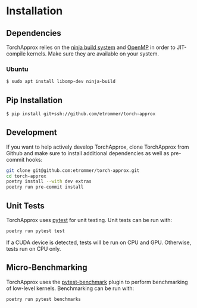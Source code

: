 # Installation
## Dependencies
TorchApprox relies on the [ninja build system](https://ninja-build.org/) and [OpenMP](https://www.openmp.org/) in order to JIT-compile kernels. Make sure they are available on your system.
### Ubuntu
```bash
$ sudo apt install libomp-dev ninja-build
```
## Pip Installation
```bash
$ pip install git+ssh://github.com/etrommer/torch-approx
```

## Development
If you want to help actively develop TorchApprox, clone TorchApprox from Github and make sure to install additional dependencies as well as pre-commit hooks:
```bash
git clone git@github.com:etrommer/torch-approx.git
cd torch-approx
poetry install --with dev extras
poetry run pre-commit install
```
## Unit Tests
TorchApprox uses [pytest](https://docs.pytest.org/en/7.1.x/getting-started.html) for unit testing. Unit tests can be run with:
```bash
poetry run pytest test
```
If a CUDA device is detected, tests will be run on CPU and GPU. Otherwise, tests run on CPU only.

## Micro-Benchmarking
TorchApprox uses the [pytest-benchmark](https://pytest-benchmark.readthedocs.io/en/latest/) plugin to perform benchmarking of low-level kernels. Benchmarking can be run with:
```bash
poetry run pytest benchmarks
```
